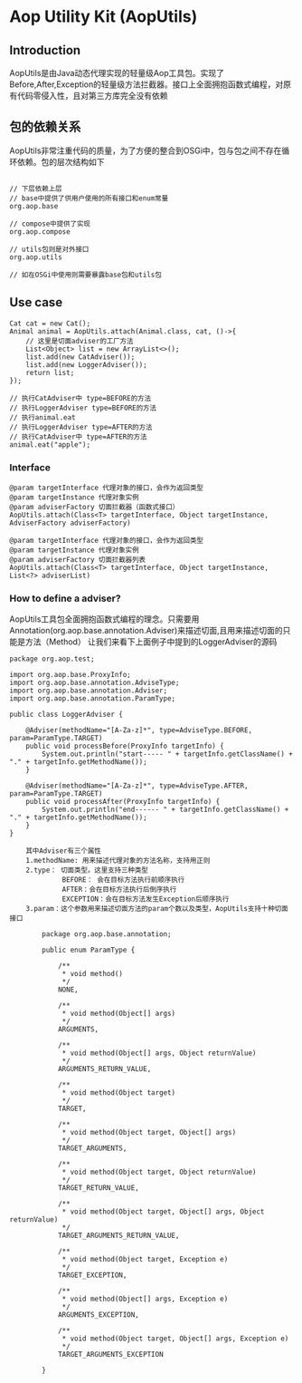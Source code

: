 # Aop Utility Kit (AopUtils)

## Introduction
AopUtils是由Java动态代理实现的轻量级Aop工具包。实现了Before,After,Exception的轻量级方法拦截器。接口上全面拥抱函数式编程，对原有代码零侵入性，且对第三方库完全没有依赖


## 包的依赖关系
AopUtils非常注重代码的质量，为了方便的整合到OSGi中，包与包之间不存在循环依赖。包的层次结构如下


```

// 下层依赖上层
// base中提供了供用户使用的所有接口和enum常量
org.aop.base

// compose中提供了实现
org.aop.compose

// utils包则是对外接口
org.aop.utils

// 如在OSGi中使用则需要暴露base包和utils包

```

## Use case

```
Cat cat = new Cat();
Animal animal = AopUtils.attach(Animal.class, cat, ()->{
	// 这里是切面adviser的工厂方法
	List<Object> list = new ArrayList<>();
	list.add(new CatAdviser());
	list.add(new LoggerAdviser());
	return list;
});

// 执行CatAdviser中 type=BEFORE的方法
// 执行LoggerAdviser type=BEFORE的方法
// 执行animal.eat
// 执行LoggerAdviser type=AFTER的方法
// 执行CatAdviser中 type=AFTER的方法
animal.eat("apple");

```

### Interface

```
@param targetInterface 代理对象的接口，会作为返回类型
@param targetInstance 代理对象实例
@param adviserFactory 切面拦截器（函数式接口）
AopUtils.attach(Class<T> targetInterface, Object targetInstance, AdviserFactory adviserFactory)

@param targetInterface 代理对象的接口，会作为返回类型
@param targetInstance 代理对象实例
@param adviserFactory 切面拦截器列表
AopUtils.attach(Class<T> targetInterface, Object targetInstance, List<?> adviserList)

```

### How to define a adviser?
AopUtils工具包全面拥抱函数式编程的理念。只需要用Annotation(org.aop.base.annotation.Adviser)来描述切面,且用来描述切面的只能是方法（Method）
让我们来看下上面例子中提到的LoggerAdviser的源码
```
package org.aop.test;

import org.aop.base.ProxyInfo;
import org.aop.base.annotation.AdviseType;
import org.aop.base.annotation.Adviser;
import org.aop.base.annotation.ParamType;

public class LoggerAdviser {

	@Adviser(methodName="[A-Za-z]*", type=AdviseType.BEFORE, param=ParamType.TARGET)
	public void processBefore(ProxyInfo targetInfo) {
		System.out.println("start----- " + targetInfo.getClassName() + "." + targetInfo.getMethodName());
	}
	
	@Adviser(methodName="[A-Za-z]*", type=AdviseType.AFTER, param=ParamType.TARGET)
	public void processAfter(ProxyInfo targetInfo) {
		System.out.println("end------ " + targetInfo.getClassName() + "." + targetInfo.getMethodName());
	}
}
```

		其中Adviser有三个属性
		1.methodName: 用来描述代理对象的方法名称，支持用正则
		2.type： 切面类型。这里支持三种类型
		         BEFORE： 会在目标方法执行前顺序执行
		         AFTER：会在目标方法执行后倒序执行
		         EXCEPTION：会在目标方法发生Exception后顺序执行
		3.param：这个参数用来描述切面方法的param个数以及类型，AopUtils支持十种切面接口
```
		package org.aop.base.annotation;

		public enum ParamType {

			/**
			 * void method()
			 */
			NONE,
			
			/**
			 * void method(Object[] args)
			 */
			ARGUMENTS,
			
			/**
			 * void method(Object[] args, Object returnValue)
			 */
			ARGUMENTS_RETURN_VALUE,
			
			/**
			 * void method(Object target)
			 */
			TARGET,
			
			/**
			 * void method(Object target, Object[] args)
			 */
			TARGET_ARGUMENTS,
			
			/**
			 * void method(Object target, Object returnValue)
			 */
			TARGET_RETURN_VALUE,
			
			/**
			 * void method(Object target, Object[] args, Object returnValue)
			 */
			TARGET_ARGUMENTS_RETURN_VALUE,
			
			/**
			 * void method(Object target, Exception e)
			 */
			TARGET_EXCEPTION,
			
			/**
			 * void method(Object[] args, Exception e)
			 */
			ARGUMENTS_EXCEPTION,
			
			/**
			 * void method(Object target, Object[] args, Exception e)
			 */
			TARGET_ARGUMENTS_EXCEPTION
			
		}

```


